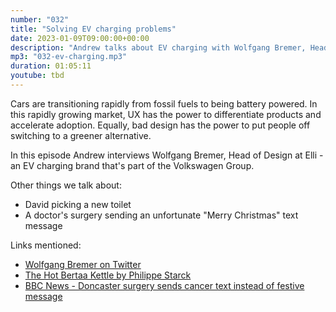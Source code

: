 ```yaml
---
number: "032"
title: "Solving EV charging problems"
date: 2023-01-09T09:00:00+00:00
description: "Andrew talks about EV charging with Wolfgang Bremer, Head of Design at Elli"
mp3: "032-ev-charging.mp3"
duration: 01:05:11
youtube: tbd
---
```


Cars are transitioning rapidly from fossil fuels to being battery powered. In this rapidly growing market, UX
has the power to differentiate products and accelerate adoption. Equally, bad design has the power to put people
off switching to a greener alternative.

In this episode Andrew interviews Wolfgang Bremer, Head of Design at Elli - an EV charging brand that's part of the
Volkswagen Group.

Other things we talk about:
- David picking a new toilet
- A doctor's surgery sending an unfortunate "Merry Christmas" text message

Links mentioned:
- [Wolfgang Bremer on Twitter](https://twitter.com/WolfgangBremer)
- [The Hot Bertaa Kettle by Philippe Starck](https://www.youtube.com/watch?v=DL4BmtoKReg)
- [BBC News - Doncaster surgery sends cancer text instead of festive message](https://www.bbc.co.uk/news/uk-england-south-yorkshire-64116668)

